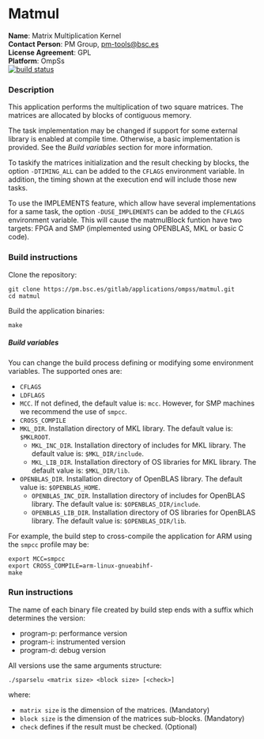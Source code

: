 # Matmul

**Name**: Matrix Multiplication Kernel  
**Contact Person**: PM Group, pm-tools@bsc.es  
**License Agreement**: GPL  
**Platform**: OmpSs  
[![build status](https://pm.bsc.es/gitlab/applications/ompss/matmul/badges/master/build.svg)](https://pm.bsc.es/gitlab/applications/ompss/matmul/commits/master)


### Description
This application performs the multiplication of two square matrices. The matrices are allocated by blocks of contiguous memory.

The task implementation may be changed if support for some external library is enabled at compile time. Otherwise, a basic implementation is provided. See the *Build variables* section for more information.

To taskify the matrices initialization and the result checking by blocks, the option `-DTIMING_ALL` can be added to the `CFLAGS` environment variable. In addition, the timing shown at the execution end will include those new tasks.

To use the IMPLEMENTS feature, which allow have several implementations for a same task, the option `-DUSE_IMPLEMENTS` can be added to the `CFLAGS` environment variable. This will cause the matmulBlock funtion have two targets: FPGA and SMP (implemented using OPENBLAS, MKL or basic C code).

### Build instructions
Clone the repository:
```
git clone https://pm.bsc.es/gitlab/applications/ompss/matmul.git
cd matmul
```

Build the application binaries:
```
make
```
##### Build variables
You can change the build process defining or modifying some environment variables.
The supported ones are:
  - `CFLAGS`
  - `LDFLAGS`
  - `MCC`. If not defined, the default value is: `mcc`. However, for SMP machines we recommend the use of `smpcc`.
  - `CROSS_COMPILE`
  - `MKL_DIR`. Installation directory of MKL library. The default value is: `$MKLROOT`.
    - `MKL_INC_DIR`. Installation directory of includes for MKL library. The default value is: `$MKL_DIR/include`.
    - `MKL_LIB_DIR`. Installation directory of OS libraries for MKL library. The default value is: `$MKL_DIR/lib`.
  - `OPENBLAS_DIR`. Installation directory of OpenBLAS library. The default value is: `$OPENBLAS_HOME`.
    - `OPENBLAS_INC_DIR`. Installation directory of includes for OpenBLAS library. The default value is: `$OPENBLAS_DIR/include`.
    - `OPENBLAS_LIB_DIR`. Installation directory of OS libraries for OpenBLAS library. The default value is: `$OPENBLAS_DIR/lib`.


For example, the build step to cross-compile the application for ARM using the `smpcc` profile may be:
```
export MCC=smpcc
export CROSS_COMPILE=arm-linux-gnueabihf-
make
```


### Run instructions
The name of each binary file created by build step ends with a suffix which determines the version:
 - program-p: performance version
 - program-i: instrumented version
 - program-d: debug version

All versions use the same arguments structure:
```
./sparselu <matrix size> <block size> [<check>]
```
where:
 - `matrix size` is the dimension of the matrices. (Mandatory)
 - `block size` is the dimension of the matrices sub-blocks. (Mandatory)
 - `check` defines if the result must be checked. (Optional)
